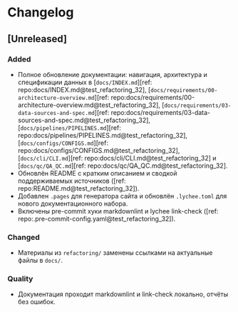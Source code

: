 # Changelog

## [Unreleased]
### Added
- Полное обновление документации: навигация, архитектура и спецификации данных в
  [`docs/INDEX.md`][ref: repo:docs/INDEX.md@test_refactoring_32],
  [`docs/requirements/00-architecture-overview.md`][ref: repo:docs/requirements/00-architecture-overview.md@test_refactoring_32],
  [`docs/requirements/03-data-sources-and-spec.md`][ref: repo:docs/requirements/03-data-sources-and-spec.md@test_refactoring_32],
  [`docs/pipelines/PIPELINES.md`][ref: repo:docs/pipelines/PIPELINES.md@test_refactoring_32],
  [`docs/configs/CONFIGS.md`][ref: repo:docs/configs/CONFIGS.md@test_refactoring_32],
  [`docs/cli/CLI.md`][ref: repo:docs/cli/CLI.md@test_refactoring_32] и
  [`docs/qc/QA_QC.md`][ref: repo:docs/qc/QA_QC.md@test_refactoring_32].
- Обновлён README с кратким описанием и сводкой поддерживаемых источников
  ([ref: repo:README.md@test_refactoring_32]).
- Добавлен `.pages` для генератора сайта и обновлён `.lychee.toml` для нового
  документационного набора.
- Включены pre-commit хуки markdownlint и lychee link-check
  ([ref: repo:.pre-commit-config.yaml@test_refactoring_32]).

### Changed
- Материалы из `refactoring/` заменены ссылками на актуальные файлы в `docs/`.

### Quality
- Документация проходит markdownlint и link-check локально, отчёты без ошибок.
